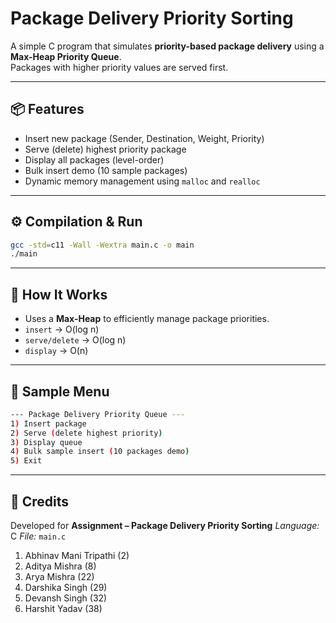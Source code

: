 # Package Delivery Priority Sorting

A simple C program that simulates **priority-based package delivery** using a **Max-Heap Priority Queue**.  
Packages with higher priority values are served first.

---

## 📦 Features

- Insert new package (Sender, Destination, Weight, Priority)
- Serve (delete) highest priority package
- Display all packages (level-order)
- Bulk insert demo (10 sample packages)
- Dynamic memory management using `malloc` and `realloc`

---

## ⚙️ Compilation & Run

```bash
gcc -std=c11 -Wall -Wextra main.c -o main
./main
```

---

## 🧠 How It Works

- Uses a **Max-Heap** to efficiently manage package priorities.
- `insert` → O(log n)
- `serve/delete` → O(log n)
- `display` → O(n)

---

## 🧾 Sample Menu

```bash
--- Package Delivery Priority Queue ---
1) Insert package
2) Serve (delete highest priority)
3) Display queue
4) Bulk sample insert (10 packages demo)
5) Exit
```

---

## 👥 Credits

Developed for **Assignment – Package Delivery Priority Sorting**
*Language:* C
*File:* `main.c`

1. Abhinav Mani Tripathi (2)
2. Aditya Mishra (8)
3. Arya Mishra (22)
4. Darshika Singh (29)
5. Devansh Singh (32)
6. Harshit Yadav (38)
